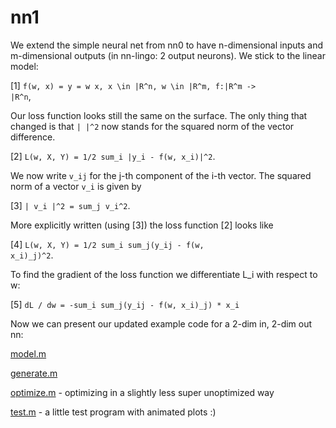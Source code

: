 # nn1

We extend the simple neural net from nn0 to have n-dimensional inputs and m-dimensional outputs (in nn-lingo: 2 output neurons). We stick to the linear model:

[1] <code>f(w, x) = y = w x, x \in |R^n, w \in |R^m, f:|R^m -> |R^n</code>,

Our loss function looks still the same on the surface. The only thing that changed is that <code>|  |^2</code> now stands for the squared norm of the vector difference.

[2] <code>L(w, X, Y) = 1/2 sum_i |y_i - f(w, x_i)|^2</code>.

We now write <code>v_ij</code> for the j-th component of the i-th vector. The squared norm of a vector <code>v_i</code> is given by

[3] <code>| v_i |^2 = sum_j v_i^2</code>.

More explicitly written (using [3]) the loss function [2] looks like

[4] <code>L(w, X, Y) = 1/2 sum_i sum_j(y_ij - f(w, x_i)_j)^2</code>.

To find the gradient of the loss function we differentiate L_i with respect to w:

[5] <code>dL / dw = -sum_i sum_j(y_ij - f(w, x_i)_j) * x_i</code>

Now we can present our updated example code for a 2-dim in, 2-dim out nn:

[model.m](model.m) 

[generate.m](generate.m) 

[optimize.m](optimize.m) - optimizing in a slightly less super unoptimized way

[test.m](test.m) - a little test program with animated plots :)
